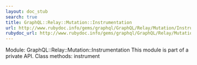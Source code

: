 ```yaml
---
layout: doc_stub
search: true
title: GraphQL::Relay::Mutation::Instrumentation
url: http://www.rubydoc.info/gems/graphql/GraphQL/Relay/Mutation/Instrumentation
rubydoc_url: http://www.rubydoc.info/gems/graphql/GraphQL/Relay/Mutation/Instrumentation
---
```


Module: GraphQL::Relay::Mutation::Instrumentation
This module is part of a private API.
Class methods:
instrument

